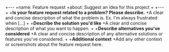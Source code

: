 +---
+name: Feature request
+about: Suggest an idea for this project
+
+---
+
+**Is your feature request related to a problem? Please describe.**
+A clear and concise description of what the problem is. Ex. I'm always frustrated when [...]
+
+**Describe the solution you'd like**
+A clear and concise description of what you want to happen.
+
+**Describe alternatives you've considered**
+A clear and concise description of any alternative solutions or features you've considered.
+
+**Additional context**
+Add any other context or screenshots about the feature request here.